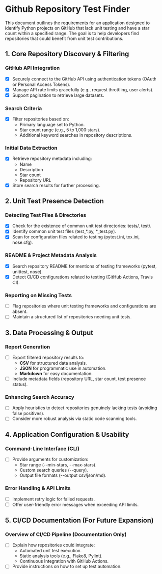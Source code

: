 # **Github Repository Test Finder**

This document outlines the requirements for an application designed to identify Python projects on GitHub that lack unit testing and have a star count within a specified range. The goal is to help developers find repositories that could benefit from unit test contributions.

## **1. Core Repository Discovery & Filtering**

### **GitHub API Integration**

- [x] Securely connect to the GitHub API using authentication tokens (OAuth or Personal Access Tokens).
- [x] Manage API rate limits gracefully (e.g., request throttling, user alerts).
- [x] Support pagination to retrieve large datasets.

### **Search Criteria**

- [x] Filter repositories based on:
  - Primary language set to Python.
  - Star count range (e.g., 5 to 1,000 stars).
  - Additional keyword searches in repository descriptions.

### **Initial Data Extraction**

- [x] Retrieve repository metadata including:
  - Name
  - Description
  - Star count
  - Repository URL
- [x] Store search results for further processing.

## **2. Unit Test Presence Detection**

### **Detecting Test Files & Directories**

- [x] Check for the existence of common unit test directories: tests/, test/.
- [x] Identify common unit test files (test\_\*.py, \*\_test.py).
- [x] Scan for configuration files related to testing (pytest.ini, tox.ini, nose.cfg).

### **README & Project Metadata Analysis**

- [x] Search repository README for mentions of testing frameworks (pytest, unittest, nose).
- [x] Detect CI/CD configurations related to testing (GitHub Actions, Travis CI).

### **Reporting on Missing Tests**

- [ ] Flag repositories where unit testing frameworks and configurations are absent.
- [ ] Maintain a structured list of repositories needing unit tests.

## **3. Data Processing & Output**

### **Report Generation**

- [ ] Export filtered repository results to:
  - **CSV** for structured data analysis.
  - **JSON** for programmatic use in automation.
  - **Markdown** for easy documentation.
- [ ] Include metadata fields (repository URL, star count, test presence status).

### **Enhancing Search Accuracy**

- [ ] Apply heuristics to detect repositories genuinely lacking tests (avoiding false positives).
- [ ] Consider more robust analysis via static code scanning tools.

## **4. Application Configuration & Usability**

### **Command-Line Interface (CLI)**

- [ ] Provide arguments for customization:
  - Star range (--min-stars, --max-stars).
  - Custom search queries (--query).
  - Output file formats (--output csv/json/md).

### **Error Handling & API Limits**

- [ ] Implement retry logic for failed requests.
- [ ] Offer user-friendly error messages when exceeding API limits.

## **5. CI/CD Documentation (For Future Expansion)**

### **Overview of CI/CD Pipeline (Documentation Only)**

- [ ] Explain how repositories could integrate:
  - Automated unit test execution.
  - Static analysis tools (e.g., Flake8, Pylint).
  - Continuous Integration with GitHub Actions.
- [ ] Provide instructions on how to set up test automation.
